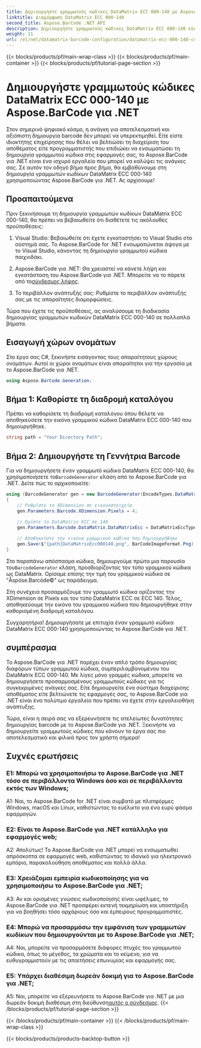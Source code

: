 ```yaml
---
title: Δημιουργήστε γραμμωτούς κώδικες DataMatrix ECC 000-140 με Aspose.BarCode για .NET
linktitle: Διαμόρφωση DataMatrix ECC 000-140
second_title: Aspose.BarCode .NET API
description: Δημιουργήστε γραμμωτούς κώδικες DataMatrix ECC 000-140 εύκολα χρησιμοποιώντας το Aspose.BarCode για .NET. Ενισχύστε την αποτελεσματικότητα στη διαχείριση αποθεμάτων και πολλά άλλα.
weight: 11
url: /el/net/datamatrix-barcode-configuration/datamatrix-ecc-000-140-configuration/
---
```


{{< blocks/products/pf/main-wrap-class >}}
{{< blocks/products/pf/main-container >}}
{{< blocks/products/pf/tutorial-page-section >}}

# Δημιουργήστε γραμμωτούς κώδικες DataMatrix ECC 000-140 με Aspose.BarCode για .NET

Στον σημερινό ψηφιακό κόσμο, η ανάγκη για αποτελεσματική και αξιόπιστη δημιουργία barcode δεν μπορεί να υπερεκτιμηθεί. Είτε είστε ιδιοκτήτης επιχείρησης που θέλει να βελτιώσει τη διαχείριση του αποθέματος είτε προγραμματιστής που επιδιώκει να ενσωματώσει τη δημιουργία γραμμωτού κώδικα στις εφαρμογές σας, το Aspose.BarCode για .NET είναι ένα ισχυρό εργαλείο που μπορεί να καλύψει τις ανάγκες σας. Σε αυτόν τον οδηγό βήμα προς βήμα, θα εμβαθύνουμε στη δημιουργία γραμμωτών κωδίκων DataMatrix ECC 000-140 χρησιμοποιώντας Aspose.BarCode για .NET. Ας αρχίσουμε!

## Προαπαιτούμενα

Πριν ξεκινήσουμε τη δημιουργία γραμμωτών κωδίκων DataMatrix ECC 000-140, θα πρέπει να βεβαιωθείτε ότι διαθέτετε τις ακόλουθες προϋποθέσεις:

1. Visual Studio: Βεβαιωθείτε ότι έχετε εγκαταστήσει το Visual Studio στο σύστημά σας. Το Aspose.BarCode for .NET ενσωματώνεται άψογα με το Visual Studio, κάνοντας τη δημιουργία γραμμωτού κώδικα παιχνιδάκι.

2.  Aspose.BarCode για .NET: Θα χρειαστεί να κάνετε λήψη και εγκατάσταση του Aspose.BarCode για .NET. Μπορείτε να το πάρετε από το[σύνδεσμος λήψης](https://releases.aspose.com/barcode/net/).

3. Το περιβάλλον ανάπτυξής σας: Ρυθμίστε το περιβάλλον ανάπτυξής σας με τις απαραίτητες διαμορφώσεις.

Τώρα που έχετε τις προϋποθέσεις, ας αναλύσουμε τη διαδικασία δημιουργίας γραμμωτών κωδικών DataMatrix ECC 000-140 σε πολλαπλά βήματα.

## Εισαγωγή χώρων ονομάτων

Στο έργο σας C#, ξεκινήστε εισάγοντας τους απαραίτητους χώρους ονομάτων. Αυτοί οι χώροι ονομάτων είναι απαραίτητοι για την εργασία με το Aspose.BarCode για .NET.

```csharp
using Aspose.BarCode.Generation;
```

## Βήμα 1: Καθορίστε τη διαδρομή καταλόγου

Πρέπει να καθορίσετε τη διαδρομή καταλόγου όπου θέλετε να αποθηκεύσετε την εικόνα γραμμικού κώδικα DataMatrix ECC 000-140 που δημιουργήθηκε.

```csharp
string path = "Your Directory Path";
```

## Βήμα 2: Δημιουργήστε τη Γεννήτρια Barcode

 Για να δημιουργήσετε έναν γραμμωτό κώδικα DataMatrix ECC 000-140, θα χρησιμοποιήσετε το`BarcodeGenerator` κλάση από το Aspose.BarCode για .NET. Δείτε πώς το αρχικοποιείτε:

```csharp
using (BarcodeGenerator gen = new BarcodeGenerator(EncodeTypes.DataMatrix, "Åspóse.Barcóde©"))
{
    // Ρυθμίστε το XDimension σε εικονοστοιχεία
    gen.Parameters.Barcode.XDimension.Pixels = 4;
    
    // Ορίστε το DataMatrix ECC σε 140
    gen.Parameters.Barcode.DataMatrix.DataMatrixEcc = DataMatrixEccType.Ecc140;

    // Αποθηκεύστε την εικόνα γραμμικού κώδικα που δημιουργήθηκε
    gen.Save($"{path}DataMatrixEcc000140.png", BarCodeImageFormat.Png);
}
```

 Στο παραπάνω απόσπασμα κώδικα, δημιουργούμε πρώτα μια παρουσία του`BarcodeGenerator` κλάση, προσδιορίζοντας τον τύπο γραμμικού κώδικα ως DataMatrix. Ορίσαμε επίσης την τιμή του γραμμικού κώδικα σε "Åspóse.Barcóde©" ως παράδειγμα.

Στη συνέχεια προσαρμόζουμε τον γραμμωτό κώδικα ορίζοντας την XDimension σε Pixels και τον τύπο DataMatrix ECC σε ECC 140. Τέλος, αποθηκεύουμε την εικόνα του γραμμικού κώδικα που δημιουργήθηκε στην καθορισμένη διαδρομή καταλόγου.

Συγχαρητήρια! Δημιουργήσατε με επιτυχία έναν γραμμωτό κώδικα DataMatrix ECC 000-140 χρησιμοποιώντας το Aspose.BarCode για .NET.

## συμπέρασμα

Το Aspose.BarCode για .NET παρέχει έναν απλό τρόπο δημιουργίας διαφόρων τύπων γραμμωτού κώδικα, συμπεριλαμβανομένου του DataMatrix ECC 000-140. Με λίγες μόνο γραμμές κώδικα, μπορείτε να δημιουργήσετε προσαρμοσμένους γραμμωτούς κώδικες για τις συγκεκριμένες ανάγκες σας. Είτε δημιουργείτε ένα σύστημα διαχείρισης αποθέματος είτε βελτιώνετε τις εφαρμογές σας, το Aspose.BarCode για .NET είναι ένα πολύτιμο εργαλείο που πρέπει να έχετε στην εργαλειοθήκη ανάπτυξης.

Τώρα, είναι η σειρά σας να εξερευνήσετε τις ατελείωτες δυνατότητες δημιουργίας barcode με το Aspose.BarCode για .NET. Ξεκινήστε να δημιουργείτε γραμμωτούς κώδικες που κάνουν τα έργα σας πιο αποτελεσματικά και φιλικά προς τον χρήστη σήμερα!

## Συχνές ερωτήσεις

### Ε1: Μπορώ να χρησιμοποιήσω το Aspose.BarCode για .NET τόσο σε περιβάλλοντα Windows όσο και σε περιβάλλοντα εκτός των Windows;

A1: Ναι, το Aspose.BarCode for .NET είναι συμβατό με πλατφόρμες Windows, macOS και Linux, καθιστώντας το ευέλικτο για ένα ευρύ φάσμα εφαρμογών.

### Ε2: Είναι το Aspose.BarCode για .NET κατάλληλο για εφαρμογές web;

Α2: Απολύτως! Το Aspose.BarCode για .NET μπορεί να ενσωματωθεί απρόσκοπτα σε εφαρμογές web, καθιστώντας το ιδανικό για ηλεκτρονικό εμπόριο, παρακολούθηση αποθέματος και πολλά άλλα.

### Ε3: Χρειάζομαι εμπειρία κωδικοποίησης για να χρησιμοποιήσω το Aspose.BarCode για .NET;

A3: Αν και ορισμένες γνώσεις κωδικοποίησης είναι ωφέλιμες, το Aspose.BarCode για .NET προσφέρει εκτενή τεκμηρίωση και υποστήριξη για να βοηθήσει τόσο αρχάριους όσο και έμπειρους προγραμματιστές.

### Ε4: Μπορώ να προσαρμόσω την εμφάνιση των γραμμωτών κωδίκων που δημιουργούνται με το Aspose.BarCode για .NET;

A4: Ναι, μπορείτε να προσαρμόσετε διάφορες πτυχές του γραμμωτού κώδικα, όπως το μέγεθος, τα χρώματα και το κείμενο, για να ευθυγραμμιστούν με τις απαιτήσεις επωνυμίας και εφαρμογής σας.

### Ε5: Υπάρχει διαθέσιμη δωρεάν δοκιμή για το Aspose.BarCode για .NET;

 A5: Ναι, μπορείτε να εξερευνήσετε το Aspose.BarCode για .NET με μια δωρεάν δοκιμή διαθέσιμη στη διεύθυνση[αυτός ο σύνδεσμος](https://releases.aspose.com/).
{{< /blocks/products/pf/tutorial-page-section >}}

{{< /blocks/products/pf/main-container >}}
{{< /blocks/products/pf/main-wrap-class >}}

{{< blocks/products/products-backtop-button >}}
